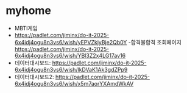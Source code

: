 # myhome
- MBTI게임
- https://padlet.com/jiminx/do-it-2025-6x4idj4ogu8n3vs6/wish/yEPVZkjyBje2Qb0Y
-합격불합격 조회페이지
  https://padlet.com/jiminx/do-it-2025-6x4idj4ogu8n3vs6/wish/YBl3Z2x4LG17av16
- 데이터대시보드: https://padlet.com/jiminx/do-it-2025-6x4idj4ogu8n3vs6/wish/lkDVaK1Ak3gdZPp9
- 데이터대시보드2: https://padlet.com/jiminx/do-it-2025-6x4idj4ogu8n3vs6/wish/x5m7aorYXAmdWkAV
